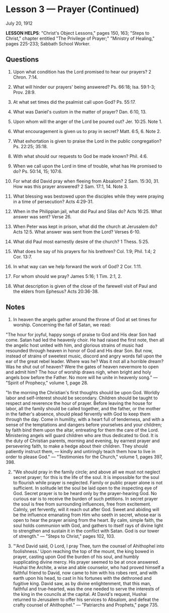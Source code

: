 # Lesson 3 — Prayer (Continued)

July 20, 1912

**LESSON HELPS**: "Christ's Object Lessons," pages 150, 163; "Steps to Christ," chapter entitled "The Privilege of Prayer;" "Ministry of Healing," pages 225-233; Sabbath School Worker.

## Questions

1. Upon what condition has the Lord promised to hear our prayers? 2 Chron. 7:14.

2. What will hinder our prayers' being answered? Ps. 66:18; Isa. 59:1-3; Prov. 28:9.

3. At what set times did the psalmist call upon God? Ps. 55:17.

4. What was Daniel's custom in the matter of prayer? Dan. 6:10, 13.

5. Upon whom will the anger of the Lord be poured out? Jer. 10:25. Note 1.

6. What encouragement is given us to pray in secret? Matt. 6:5, 6. Note 2.

7. What exhortation is given to praise the Lord in the public congregation? Ps. 22:25; 35:18.

8. With what should our requests to God be made known? Phil. 4:6.

9. When we call upon the Lord in time of trouble, what has He promised to do? Ps. 50:14, 15; 107:6.

10. For what did David pray when fleeing from Absalom? 2 Sam. 15:30, 31. How was this prayer answered? 2 Sam. 17:1, 14. Note 3.

11. What blessing was bestowed upon the disciples while they were praying in a time of persecution? Acts 4:29-31.

12. When in the Philippian jail, what did Paul and Silas do? Acts 16:25. What answer was sent? Verse 26.

13. When Peter was kept in prison, what did the church at Jerusalem do? Acts 12:5. What answer was sent from the Lord? Verses 6-10.

14. What did Paul most earnestly desire of the church? 1 Thess. 5:25.

15. What does he say of his prayers for his brethren? Col. 1:9; Phil. 1:4; 2 Cor. 13:7.

16. In what way can we help forward the work of God? 2 Cor. 1:11.

17. For whom should we pray? James 5:16; 1 Tim. 2:1, 2.

18. What description is given of the close of the farewell visit of Paul and the elders from Ephesus? Acts 20:36-38.

## Notes

1. In heaven the angels gather around the throne of God at set times for worship. Concerning the fall of Satan, we read:

"The hour for joyful, happy songs of praise to God and His dear Son had come. Satan had led the heavenly choir. He had raised the first note, then all the angelic host united with him, and glorious strains of music had resounded through heaven in honor of God and His dear Son. But now, instead of strains of sweetest music, discord and angry words fall upon the ear of the great rebel leader. Where was he? Was it not all a horrible dream? Was he shut out of heaven? Were the gates of heaven nevermore to open and admit him? The hour of worship draws nigh, when bright and holy angels bow before the Father. No more will he unite in heavenly song." — "Spirit of Prophecy," volume 1, page 28.

"In the morning the Christian's first thoughts should be upon God. Worldly labor and self-interest should be secondary. Children should be taught to respect and reverence the hour of prayer. Before leaving the house for labor, all the family should be called together, and the father, or the mother in the father's absence, should plead fervently with God to keep them through the day. Come in humility, with a heart full of tenderness, and with a sense of the temptations and dangers before yourselves and your children; by faith bind them upon the altar, entreating for them the care of the Lord. Ministering angels will guard children who are thus dedicated to God. It is the duty of Christian parents, morning and evening, by earnest prayer and persevering faith, to make a hedge about their children. They should patiently instruct them, — kindly and untiringly teach them how to live in order to please God." — "Testimonies for the Church," volume 1, pages 397, 398.

2. "We should pray in the family circle; and above all we must not neglect secret prayer; for this is the life of the soul. It is impossible for the soul to flourish while prayer is neglected. Family or public prayer alone is not sufficient. In solitude let the soul be laid open to the inspecting eye of God. Secret prayer is to be heard only by the prayer-hearing God. No curious ear is to receive the burden of such petitions. In secret prayer the soul is free from surrounding influences, free from excitement. Calmly, yet fervently, will it reach out after God. Sweet and abiding will be the influence emanating from Him who seeth in secret, whose ear is open to hear the prayer arising from the heart. By calm, simple faith, the soul holds communion with God, and gathers to itself rays of divine light to strengthen and sustain it in the conflict with Satan. God is our tower of strength." — "Steps to Christ," pages 102, 103.

3. "'And David said, O Lord, I pray Thee, turn the counsel of Ahithophel into foolishness.' Upon reaching the top of the mount, the king bowed in prayer, casting upon God the burden of his soul, and humbly supplicating divine mercy. His prayer seemed to be at once answered. Hushai the Archite, a wise and able counselor, who had proved himself a faithful friend to David, now came to him with his robes rent, and with earth upon his head, to cast in his fortunes with the dethroned and fugitive king. David saw, as by divine enlightenment, that this man, faithful and true-hearted, was the one needed to serve the interests of the king in the councils at the capital. At David's request, Hushai returned to Jerusalem to offer his services to Absalom, and defeat the crafty counsel of Ahithophel." — "Patriarchs and Prophets," page 735.